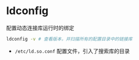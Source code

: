 # ldconfig

配置动态连接库运行时的绑定

```sh
ldconfig -v # 查看版本，并扫描所有的配置目录中的链接库
```

- `/etc/ld.so.conf` 配置文件，引入了搜索库的目录
